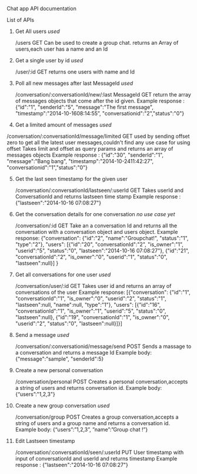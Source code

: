 Chat app API documentation 

List of APIs 

1. Get All users *used*

    /users
    GET
    Can be used to create a group chat.
    returns an Array of users,each user has a name and an Id

2. Get a single user by id *used*

    /user/:id
    GET
    returns one users with name and Id


3. Poll all new messages after last MessageId *used*

   /conversation/:conversationId/new/:last MessageId
   GET
    return the array of messages objects that come after the id given.
    Example response :
    {“id":"1",
    "senderId":"5",
    "message":"The first message",
    "timestamp":"2014-10-1608:14:55”,
    "conversationid":"2","status":"0"}

4. Get a limited amount of messages *used* 


  /conversation/:conversationId/message/limited
  GET
 used by sending offset zero to get all the latest user messages,couldn't find any use case for using offset
  Takes limit and offset as query params and returns an array of messages objects
  Example response :
  {"id":"30",
  "senderId":"1",
  "message":"Bang bang",
  "timestamp":"2014-10-2411:42:27",
  "conversationid":"1","status":"0"}

5. Get the last seen timestamp for the given user 

    /conversation/:conversationId/lastseen/:userId
    GET
    Takes userId and ConversationId and returns lastseen time stamp
    Example response :
    {"lastseen":"2014-10-16 07:08:27"}

6. Get the conversation details for one conversation *no use case yet*

    /conversation/:id
    GET
    Take an a conversation Id and returns all the conversation with a conversation object and users object.
    Example response: 
    {"conversation":
        {"id":"2",
        "name":"Groupchat!",
        "status":"1",
        "type":"2"},
    "users":
        [{"id":"20",
        "conversationId":"2",
        "is_owner":"1",
        "userid":"5",
        "status":"0",
        "lastseen":"2014-10-16 07:08:27"},
        {"id":"21",
        "conversationId":"2",
        "is_owner":"0",
        "userid":"1",
        "status":"0",
        "lastseen":null}]
    }
    
7. Get all conversations for one user *used*

    /conversation/user/:id
    GET
    Takes user id and returns an array of conversations of the user
    Example response: 
        [{"conversation":
            {"id":"1",
            "conversationId":"1",
            "is_owner":"0",
            "userid":"2",
            "status":"1",
            "lastseen":null,
            "name":null,
            "type":"1"},
        "users":
            [{"id":"16",
            "conversationId":"1",
            "is_owner":"1",
            "userid":"5",
            "status":"0",
            "lastseen":null},
            {"id":"19",
            "conversationId":"1",
            "is_owner":"0",
            "userid":"2",
            "status":"0",
            "lastseen":null}]}]

8. Send a message *used*

    /conversation/:conversationid/message/send
    POST
    Sends a massage to a conversation and returns a message Id
    Example body:
        {"message":"sample",
        "senderId":5}

9. Create a new personal conversation

    /conversation/personal
    POST
    Creates a personal conversation,accepts a string of users and returns conversation id.
    Example body:
        {“users”:"1,2,3"}

10. Create a new group conversation *used*

    /conversation/group
    POST
    Creates a group conversation,accepts a string of users and a group name and returns a conversation id.
    Example body:
        {“users”:”1,2,3”,
        ”name”:”Group chat !”}


11. Edit Lastseen timestamp

    /conversation/:conversationId/seen/:userId
    PUT
    User timestamp with input of conversationId and userId and returns timestamp
    Example response :
        {"lastseen":"2014-10-16 07:08:27"}


    
            


